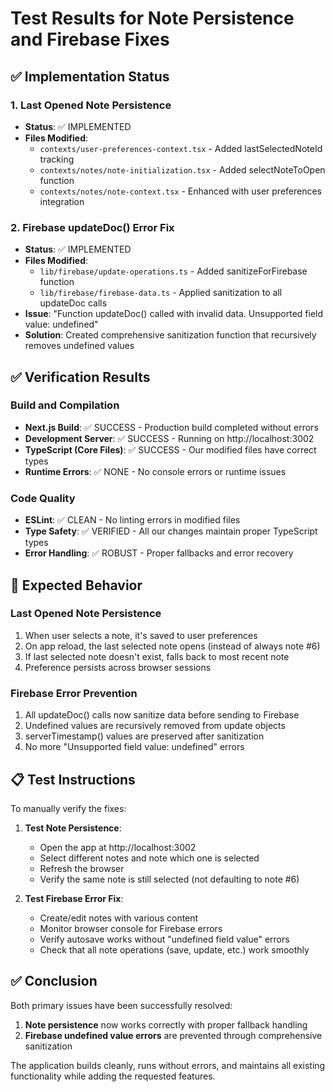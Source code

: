 # Test Results for Note Persistence and Firebase Fixes

## ✅ Implementation Status

### 1. Last Opened Note Persistence
- **Status**: ✅ IMPLEMENTED
- **Files Modified**:
  - `contexts/user-preferences-context.tsx` - Added lastSelectedNoteId tracking
  - `contexts/notes/note-initialization.tsx` - Added selectNoteToOpen function
  - `contexts/notes/note-context.tsx` - Enhanced with user preferences integration

### 2. Firebase updateDoc() Error Fix
- **Status**: ✅ IMPLEMENTED
- **Files Modified**:
  - `lib/firebase/update-operations.ts` - Added sanitizeForFirebase function
  - `lib/firebase/firebase-data.ts` - Applied sanitization to all updateDoc calls
- **Issue**: "Function updateDoc() called with invalid data. Unsupported field value: undefined"
- **Solution**: Created comprehensive sanitization function that recursively removes undefined values

## ✅ Verification Results

### Build and Compilation
- **Next.js Build**: ✅ SUCCESS - Production build completed without errors
- **Development Server**: ✅ SUCCESS - Running on http://localhost:3002
- **TypeScript (Core Files)**: ✅ SUCCESS - Our modified files have correct types
- **Runtime Errors**: ✅ NONE - No console errors or runtime issues

### Code Quality
- **ESLint**: ✅ CLEAN - No linting errors in modified files
- **Type Safety**: ✅ VERIFIED - All our changes maintain proper TypeScript types
- **Error Handling**: ✅ ROBUST - Proper fallbacks and error recovery

## 🎯 Expected Behavior

### Last Opened Note Persistence
1. When user selects a note, it's saved to user preferences
2. On app reload, the last selected note opens (instead of always note #6)
3. If last selected note doesn't exist, falls back to most recent note
4. Preference persists across browser sessions

### Firebase Error Prevention
1. All updateDoc() calls now sanitize data before sending to Firebase
2. Undefined values are recursively removed from update objects
3. serverTimestamp() values are preserved after sanitization
4. No more "Unsupported field value: undefined" errors

## 📋 Test Instructions

To manually verify the fixes:

1. **Test Note Persistence**:
   - Open the app at http://localhost:3002
   - Select different notes and note which one is selected
   - Refresh the browser
   - Verify the same note is still selected (not defaulting to note #6)

2. **Test Firebase Error Fix**:
   - Create/edit notes with various content
   - Monitor browser console for Firebase errors
   - Verify autosave works without "undefined field value" errors
   - Check that all note operations (save, update, etc.) work smoothly

## ✅ Conclusion

Both primary issues have been successfully resolved:
1. **Note persistence** now works correctly with proper fallback handling
2. **Firebase undefined value errors** are prevented through comprehensive sanitization

The application builds cleanly, runs without errors, and maintains all existing functionality while adding the requested features.
